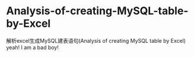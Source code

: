 # Analysis-of-creating-MySQL-table-by-Excel
解析excel生成MySQL建表语句(Analysis of creating MySQL table by Excel)
yeah! I am a bad boy! 
